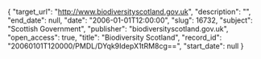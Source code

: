{
  "target_url": "http://www.biodiversityscotland.gov.uk", 
  "description": "", 
  "end_date": null, 
  "date": "2006-01-01T12:00:00", 
  "slug": 16732, 
  "subject": "Scottish Government", 
  "publisher": "biodiversityscotland.gov.uk", 
  "open_access": true, 
  "title": "Biodiversity Scotland", 
  "record_id": "20060101T120000/PMDL/DYqk9IdepX1tRM8cg==", 
  "start_date": null
}

